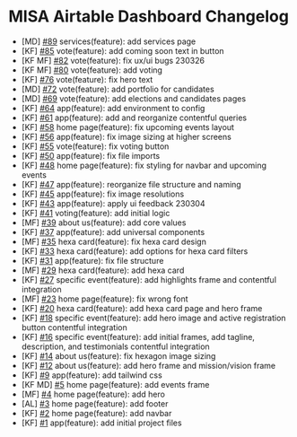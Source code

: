 # MISA Airtable Dashboard Changelog

<!--
Changelog Format
### TL; DR
- [Initials of Dev] [#issue number](issue link on GitHub) {issue title}
-->

- [MD] [#89](https://github.com/ateneomisa/MISA-Website/issues/89) services(feature): add services page
- [KF] [#85](https://github.com/ateneomisa/MISA-Website/issues/85) vote(feature): add coming soon text in button
- [KF MF] [#82](https://github.com/ateneomisa/MISA-Website/issues/82) vote(feature): fix ux/ui bugs 230326
- [KF MF] [#80](https://github.com/ateneomisa/MISA-Website/issues/80) vote(feature): add voting
- [KF] [#76](https://github.com/Ateneo-MISA/MISA-Website/issues/76) vote(feature): fix hero text
- [MD] [#72](https://github.com/Ateneo-MISA/MISA-Website/issues/72) vote(feature): add portfolio for candidates
- [MD] [#69](https://github.com/Ateneo-MISA/MISA-Website/issues/69) vote(feature): add elections and candidates pages
- [KF] [#64](https://github.com/Ateneo-MISA/MISA-Website/issues/64) app(feature): add environment to config
- [KF] [#61](https://github.com/Ateneo-MISA/MISA-Website/issues/61) app(feature): add and reorganize contentful queries
- [KF] [#58](https://github.com/Ateneo-MISA/MISA-Website/issues/58) home page(feature): fix upcoming events layout
- [KF] [#56](https://github.com/Ateneo-MISA/MISA-Website/issues/56) app(feature): fix image sizing at higher screens
- [KF] [#55](https://github.com/Ateneo-MISA/MISA-Website/issues/55) vote(feature): fix voting button
- [KF] [#50](https://github.com/Ateneo-MISA/MISA-Website/issues/50) app(feature): fix file imports
- [KF] [#48](https://github.com/Ateneo-MISA/MISA-Website/issues/48) home page(feature): fix styling for navbar and upcoming events
- [KF] [#47](https://github.com/Ateneo-MISA/MISA-Website/issues/47) app(feature): reorganize file structure and naming
- [KF] [#45](https://github.com/Ateneo-MISA/MISA-Website/issues/45) app(feature): fix image resolutions
- [KF] [#43](https://github.com/Ateneo-MISA/MISA-Website/issues/43) app(feature): apply ui feedback 230304
- [KF] [#41](https://github.com/Ateneo-MISA/MISA-Website/issues/41) voting(feature): add initial logic
- [MF] [#39](https://github.com/Ateneo-MISA/MISA-Website/issues/39) about us(feature): add core values
- [KF] [#37](https://github.com/Ateneo-MISA/MISA-Website/issues/37) app(feature): add universal components
- [MF] [#35](https://github.com/Ateneo-MISA/MISA-Website/issues/35) hexa card(feature): fix hexa card design
- [KF] [#33](https://github.com/Ateneo-MISA/MISA-Website/issues/33) hexa card(feature): add options for hexa card filters
- [KF] [#31](https://github.com/Ateneo-MISA/MISA-Website/issues/31) app(feature): fix file structure
- [MF] [#29](https://github.com/Ateneo-MISA/MISA-Website/issues/29) hexa card(feature): add hexa card
- [KF] [#27](https://github.com/Ateneo-MISA/MISA-Website/issues/27) specific event(feature): add highlights frame and contentful integration
- [MF] [#23](https://github.com/Ateneo-MISA/MISA-Website/issues/23) home page(feature): fix wrong font
- [KF] [#20](https://github.com/Ateneo-MISA/MISA-Website/issues/20) hexa card(feature): add hexa card page and hero frame
- [KF] [#18](https://github.com/Ateneo-MISA/MISA-Website/issues/18) specific event(feature): add hero image and active registration button contentful integration
- [KF] [#16](https://github.com/Ateneo-MISA/MISA-Website/issues/16) specific event(feature): add initial frames, add tagline, description, and testimonials contentful integration
- [KF] [#14](https://github.com/Ateneo-MISA/MISA-Website/issues/14) about us(feature): fix hexagon image sizing
- [KF] [#12](https://github.com/Ateneo-MISA/MISA-Website/issues/12) about us(feature): add hero frame and mission/vision frame
- [KF] [#9](https://github.com/Ateneo-MISA/MISA-Website/issues/9) app(feature): add tailwind css
- [KF MD] [#5](https://github.com/Ateneo-MISA/MISA-Website/issues/5) home page(feature): add events frame
- [MF] [#4](https://github.com/Ateneo-MISA/MISA-Website/issues/4) home page(feature): add hero
- [AL] [#3](https://github.com/Ateneo-MISA/MISA-Website/issues/3) home page(feature): add footer
- [KF] [#2](https://github.com/Ateneo-MISA/MISA-Website/issues/2) home page(feature): add navbar
- [KF] [#1](https://github.com/Ateneo-MISA/MISA-Website/issues/1) app(feature): add initial project files
